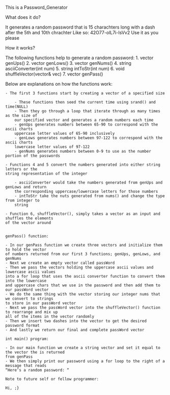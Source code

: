This is a Password_Generator

What does it do?

It generates a random password that is 15 charachters long with a dash after the 5th and 10th chrachter
Like so: 42O77-olL7i-IsVv2
Use it as you please

How it works?

The following functions help to generate a random password:
    1. vector<int> genUps()
    2. vector<int> genLows()
    3. vector<int> genNums()
    4. string asciiConverter(int num)
    5. string intToStr(int num)
    6. void shuffleVector(vector<string>& vec)
    7. vector<string> genPass()
    
Below are explanations on how the functions work:

    - The first 3 functions start by creating a vector of a specified size

        - These functions then seed the current time using srand() and time(NULL)
        - Then they go through a loop that iterate through as many times as the size of
        our specified vector and generates a random numbers each time
        - genUps generates numbers between 65-90 to correspond with the ascii charts
        uppercase letter values of 65-90 inclusively
        - genLows generates numbers between 97-122 to correspond with the ascii charts
        lowercase letter values of 97-122
        - genNums generates numbers between 0-9 to use as the number portion of the passwords

    - Functions 4 and 5 convert the numbers generated into either string letters or the
    string representation of the integer

        - asciiConverter would take the numbers generated from genUps and genLows and return
        the corresponding uppercase/lowercase letters for those numbers
        - intToStr take the nuts generated from nums() and change the type from integer to
        string

    - Function 6, shuffleVector(), simply takes a vector as an input and shuffles the elements
    of the vector around
    

    genPass() function:
    
    - In our genPass function we create three vectors and initialize them to hold the vector
    of numbers returned from our first 3 functions; genUps, genLows, and genNums
    - Next we create an empty vector called passWord
    - Then we pass the vectors holding the uppercase ascii values and lowercase ascii values
    into a for loop that uses the ascii converter function to convert them into the lowercase
    and uppercase chars that we use in the password and then add them to our passWord vector
    - We do the same thing with the vector storing our integer nums that we convert to strings
    to store in our passWord vector
    - Next we pass the passWord vector into the shuffleVector() function to rearrange and mix up
    all of the items in the vector randomly
    - Then we insert two dashes into the vector to get the desired password format
    - And lastly we return our final and complete passWord vector
    
    int main() program:
    
    - In our main function we create a string vector and set it equal to the vector the is returned
    from genPass
    - We then simply print our password using a for loop to the right of a message that reads
    “Here’s a random password: “
    
    Note to future self or fellow programmer:
    
    Hi, ;}
